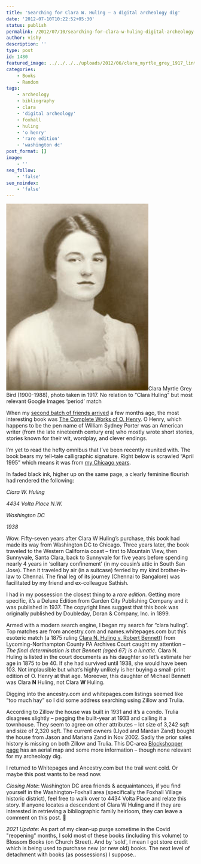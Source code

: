 ```yaml
---
title: 'Searching for Clara W. Huling – a digital archeology dig'
date: '2012-07-10T10:22:52+05:30'
status: publish
permalink: /2012/07/10/searching-for-clara-w-huling-digital-archeology-dig
author: vishy
description: ''
type: post
id: 1480
featured_image: ../../../../uploads/2012/06/clara_myrtle_grey_1917_linton-research-fund.jpg
categories: 
    - Books
    - Random
tags:
    - archeology
    - bibliography
    - clara
    - 'digital archeology'
    - foxhall
    - huling
    - 'o henry'
    - 'rare edition'
    - 'washington dc'
post_format: []
image:
    - ''
seo_follow:
    - 'false'
seo_noindex:
    - 'false'
---
```

![](../../../../uploads/2012/06/clara_myrtle_grey_1917_linton-research-fund.jpg)Clara Myrtle Grey Bird (1900-1988), photo taken in 1917. No relation to “Clara Huling” but most relevant Google Images ‘period’ match

When my [second batch of friends arrived](https://www.ulaar.com/2012/05/20/second-batch-of-friends-arrived-a-few-months-ago/) a few months ago, the most interesting book was [The Complete Works of O. Henry](http://www.goodreads.com/book/show/31624.The_Complete_Works_of_O_Henry). O Henry, which happens to be the pen name of William Sydney Porter was an American writer (from the late nineteenth century era) who mostly wrote short stories, stories known for their wit, wordplay, and clever endings.

I’m yet to read the hefty omnibus that I’ve been recently reunited with. The book bears my tell-tale calligraphic signature. Right below is scrawled “April 1995” which means it was from [my Chicago years](https://www.ulaar.com/2008/11/11/memories-of-an-american-life-4-years-in-chicago/).

In faded black ink, higher up on the same page, a clearly feminine flourish had rendered the following:

*Clara W. Huling*

*4434 Volta Place N.W.*

*Washington DC*

*1938*

 Wow. Fifty-seven years after Clara W Huling’s purchase, this book had made its way from Washington DC to Chicago. Three years later, the book traveled to the Western California coast – first to Mountain View, then Sunnyvale, Santa Clara, back to Sunnyvale for five years before spending nearly 4 years in ‘solitary confinement’ (in my cousin’s attic in South San Jose). Then it traveled by air (in a suitcase) ferried by my kind brother-in-law to Chennai. The final leg of its journey (Chennai to Bangalore) was facilitated by my friend and ex-colleague Sathish.

I had in my possession the closest thing to a *rare edition*. Getting more specific, it’s a Deluxe Edition from Garden City Publishing Company and it was published in 1937. The copyright lines suggest that this book was originally published by Doubleday, Doran &amp; Company, Inc. in 1899.

Armed with a modern search engine, I began my search for “clara huling”. Top matches are from ancestry.com and names.whitepages.com but this esoteric match (a 1875 ruling [Clara N. Huling v. Robert Bennett](http://files.usgwarchives.net/pa/lycoming/court/bennett-huling1875.txt)) from Lycoming-Northampton County PA Archives Court caught my attention – *The final determination is that Bennett (aged 67) is a lunatic.* Clara N. Huling is listed in the court documents as his daughter so let’s estimate her age in 1875 to be 40. If she had survived until 1938, she would have been 103. Not implausible but what’s highly unlikely is her buying a small-print edition of O. Henry at that age. Moreover, this daughter of Michael Bennett was Clara **N** Huling, not Clara **W** Huling.

Digging into the ancestry.com and whitepages.com listings seemed like “too much hay” so I did some address searching using Zillow and Trulia.

According to Zillow the house was built in 1931 and it’s a condo. Trulia disagrees slightly – pegging the built-year at 1933 and calling it a townhouse. They seem to agree on other attributes – lot size of 3,242 sqft and size of 2,320 sqft. The current owners (Llyod and Mardan Zand) bought the house from Jason and Mariana Zand in Nov 2002. Sadly the prior sales history is missing on both Zillow and Trulia. This DC-area [Blockshopper page](http://dc.blockshopper.com/property/13530069/4434_volta_place_nw) has an aerial map and some more information – though none relevant for my archeology dig.

I returned to Whitepages and Ancestry.com but the trail went cold. Or maybe this post wants to be read now.

*Closing Note*: Washington DC area friends &amp; acquaintances, if you find yourself in the Washington-Foxhall area (specifically the Foxhall Village historic district), feel free to walk over to 4434 Volta Place and relate this story. If anyone locates a descendent of Clara W Huling and if they are interested in retrieving a bibliographic family heirloom, they can leave a comment on this post. 🙂

*2021 Update*: As part of my clean-up purge sometime in the Covid "reopening" months, I sold most of these books (including this volume) to Blossom Books (on Church Street). And by 'sold', I mean I got store credit which is being used to purchase new (or new old) books. The next level of detachment with books (as possessions) I suppose..

